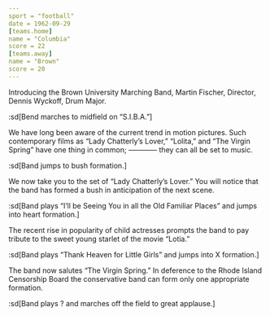 ```yaml
---
sport = "football"
date = 1962-09-29
[teams.home]
name = "Columbia"
score = 22
[teams.away]
name = "Brown"
score = 20
---
```


Introducing the Brown University Marching Band, Martin Fischer, Director, Dennis Wyckoff, Drum Major.

:sd[Bend marches to midfield on “S.I.B.A.”]

We have long been aware of the current trend in motion pictures. Such contemporary films as “Lady Chatterly’s Lover,” “Lolita,” and “The Virgin Spring” have one thing in common; ———— they can all be set to music.

:sd[Band jumps to bush formation.]

We now take you to the set of “Lady Chatterly’s Lover.” You will notice that the band has formed a bush in anticipation of the next scene.

:sd[Band plays “I’ll be Seeing You in all the Old Familiar Places” and jumps into heart formation.]

The recent rise in popularity of child actresses prompts the band to pay tribute to the sweet young starlet of the movie “Lotia.”

:sd[Band plays “Thank Heaven for Little Girls” and jumps into X formation.]

The band now salutes “The Virgin Spring.” In deference to the Rhode Island Censorship Board the conservative band can form only one appropriate formation.

:sd[Band plays ? and marches off the field to great applause.]
